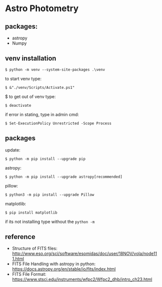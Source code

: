 # Astro Photometry
## packages:
- astropy
- Numpy

## venv installation
```shell
$ python -m venv --system-site-packages .\venv
```
to start venv type:   
```shell
$ &"./venv/Scripts/Activate.ps1"
```
$ to get out of venv type:
```shell
$ deactivate
```
if error in stating, type in admin cmd:
```shell
$ Set-ExecutionPolicy Unrestricted -Scope Process
```

## packages
update:
```shell
$ python -m pip install --upgrade pip
```
astropy:
```shell
$ python -m pip install --upgrade astropy[recommended]
```
pillow:
```shell
$ python3 -m pip install --upgrade Pillow
```
matplotlib:
```shell
$ pip install matplotlib
```
if its not installing type without the `python -m `

## reference
* Structure of FITS files: http://www.eso.org/sci/software/esomidas/doc/user/18NOV/vola/node111.html  
* FITS File Handling with astropy in python: https://docs.astropy.org/en/stable/io/fits/index.html
* FITS File Format: https://www.stsci.edu/instruments/wfpc2/Wfpc2_dhb/intro_ch23.html
